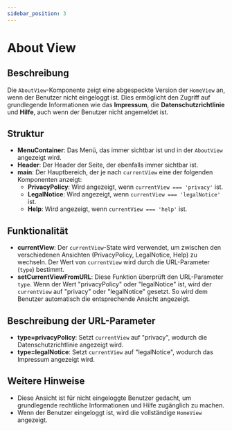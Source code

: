 ```yaml
---
sidebar_position: 3
---
```


# About View

## Beschreibung
Die `AboutView`-Komponente zeigt eine abgespeckte Version der `HomeView` an, wenn der Benutzer nicht eingeloggt ist. Dies ermöglicht den Zugriff auf grundlegende Informationen wie das **Impressum**, die **Datenschutzrichtlinie** und **Hilfe**, auch wenn der Benutzer nicht angemeldet ist.

## Struktur
- **MenuContainer**: Das Menü, das immer sichtbar ist und in der `AboutView` angezeigt wird.
- **Header**: Der Header der Seite, der ebenfalls immer sichtbar ist.
- **main**: Der Hauptbereich, der je nach `currentView` eine der folgenden Komponenten anzeigt:
  - **PrivacyPolicy**: Wird angezeigt, wenn `currentView === 'privacy'` ist.
  - **LegalNotice**: Wird angezeigt, wenn `currentView === 'legalNotice'` ist.
  - **Help**: Wird angezeigt, wenn `currentView === 'help'` ist.

## Funktionalität
- **currentView**: Der `currentView`-State wird verwendet, um zwischen den verschiedenen Ansichten (PrivacyPolicy, LegalNotice, Help) zu wechseln. Der Wert von `currentView` wird durch die URL-Parameter (`type`) bestimmt. 
- **setCurrentViewFromURL**: Diese Funktion überprüft den URL-Parameter `type`. Wenn der Wert "privacyPolicy" oder "legalNotice" ist, wird der `currentView` auf "privacy" oder "legalNotice" gesetzt. So wird dem Benutzer automatisch die entsprechende Ansicht angezeigt.

## Beschreibung der URL-Parameter
- **type=privacyPolicy**: Setzt `currentView` auf "privacy", wodurch die Datenschutzrichtlinie angezeigt wird.
- **type=legalNotice**: Setzt `currentView` auf "legalNotice", wodurch das Impressum angezeigt wird.

## Weitere Hinweise
- Diese Ansicht ist für nicht eingeloggte Benutzer gedacht, um grundlegende rechtliche Informationen und Hilfe zugänglich zu machen.
- Wenn der Benutzer eingeloggt ist, wird die vollständige `HomeView` angezeigt.

